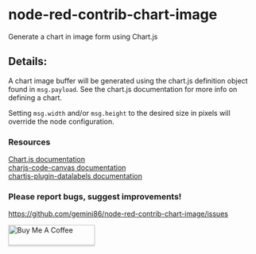 # node-red-contrib-chart-image

Generate a chart in image form using Chart.js
## Details:
A chart image buffer will be generated using the chart.js definition object found in <code>msg.payload</code>. See the chart.js documentation for more info on defining a chart.

Setting `msg.width` and/or `msg.height` to the desired size in pixels will override the node configuration.

### Resources
<a href="https://www.chartjs.org/docs/latest/">Chart.js documentation</a><br>
<a href="https://www.npmjs.com/package/chartjs-node-canvas">charjs-code-canvas documentation</a><br>
<a href="https://chartjs-plugin-datalabels.netlify.app/guide/">chartjs-plugin-datalabels documentation</a>

### Please report bugs, suggest improvements!
https://github.com/gemini86/node-red-contrib-chart-image/issues

<a href="https://www.buymeacoffee.com/NxcwUpD" target="_blank"><img src="https://www.buymeacoffee.com/assets/img/custom_images/orange_img.png" alt="Buy Me A Coffee" style="height: 41px !important;width: 174px !important;box-shadow: 0px 3px 2px 0px rgba(190, 190, 190, 0.5) !important;-webkit-box-shadow: 0px 3px 2px 0px rgba(190, 190, 190, 0.5) !important;" ></a>
